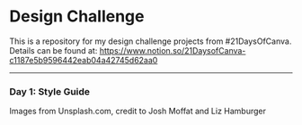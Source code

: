 # Design Challenge #

This is a repository for my design challenge projects from #21DaysOfCanva. Details can be found at:
https://www.notion.so/21DaysofCanva-c1187e5b9596442eab04a42745d62aa0

- - - -

### Day 1: Style Guide ###
Images from Unsplash.com, credit to Josh Moffat and Liz Hamburger
